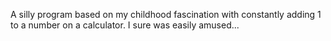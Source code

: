 A silly program based on my childhood fascination with constantly adding 1 to a number on a calculator. I sure was easily amused...
